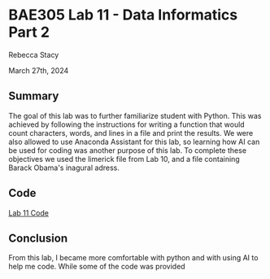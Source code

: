 # BAE305 Lab 11 - Data Informatics Part 2

Rebecca Stacy

March 27th, 2024

## Summary

The goal of this lab was to further familiarize student with Python. This was achieved by following the instructions for writing a function that would count characters, words, and lines in a file and print the results. We were also allowed to use Anaconda Assistant for this lab, so learning how AI can be used for coding was another purpose of this lab. To complete these objectives we used the limerick file from Lab 10, and a file containing Barack Obama's inagural adress. 

## Code

[Lab 11 Code](https://github.com/Rebeccastacy/BAE305-lab11/blob/main/Lab2.ipynb)

## Conclusion

From this lab, I became more comfortable with python and with using AI to help me code. While some of the code was provided 
